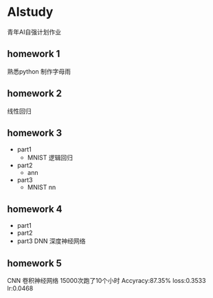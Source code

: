 # AIstudy
青年AI自强计划作业

## homework 1
熟悉python
制作字母雨

## homework 2
线性回归

## homework 3
- part1
    -  MNIST 逻辑回归
- part2
    - ann
- part3
    - MNIST nn

## homework 4
- part1
- part2
- part3
DNN
深度神经网络    
    
## homework 5
CNN
卷积神经网络
15000次跑了10个小时
Accyracy:87.35%
loss:0.3533
lr:0.0468
